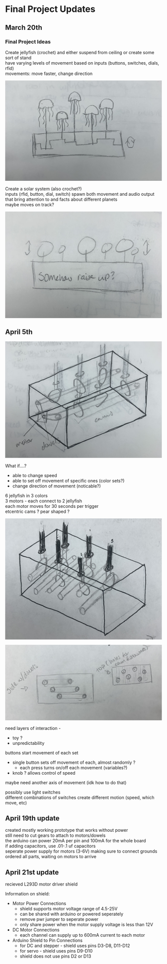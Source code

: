 # Final Project Updates

## March 20th

### Final Project Ideas

Create jellyfish (crochet) and either suspend from ceiling or create some sort of stand  
have varying levels of movement based on inputs (buttons, switches, dials, rfid)  
movements: move faster, change direction  

![Idea 1](images/idea1.jpg)  

Create a solar system (also crochet?)  
inputs (rfid, button, dial, switch) spawn both movement and audio output that bring attention to and facts about different planets  
maybe moves on track?  

![Idea 2](images/idea2.jpg)  

## April 5th

![Sketch 1](images/finalsketch.jpg)

What if....?  

* able to change speed
* able to set off movement of specific ones (color sets?)
* change direction of movement (noticable?)

6 jellyfish in 3 colors  
3 motors - each connect to 2 jellyfish  
each motor moves for 30 seconds per trigger  
etcentric cams ? pear shaped ?  

![Sketch 2](images/finalsketch2.jpg)  

![Sketch 3](images/finalsketch3.jpg)  

need layers of interaction -

* toy ?
* unpredictability

buttons start movement of each set

* single button sets off movement of each, almost randomly ?
  * each press turns on/off each movement (variables?)
* knob ? allows control of speed

maybe need another axis of movement (idk how to do that)  

possibly use light switches  
different combinations of switches create different motion (speed, which move, etc)  

## April 19th update

created mostly working prototype that works without power  
still need to cut gears to attach to motors/dowels  
the arduino can power 20mA per pin and 100mA for the whole board  
if adding capacitors, use .01-.1 uf capacitors  
seperate power supply for motors (3-6V) making sure to connect grounds  
ordered all parts, waiting on motors to arrive  

## April 21st update

recieved L293D motor driver shield

Information on shield:

* Motor Power Connections
  * shield supports motor voltage range of 4.5-25V
  * can be shared with arduino or powered seperately
  * remove pwr jumper to seperate power
  * only share power when the motor supply voltage is less than 12V
* DC Motor Connections
  * each channel can supply up to 600mA current to each motor
* Arduino Shield to Pin Connections
  * for DC and stepper - shield uses pins D3-D8, D11-D12
  * for servo - shield uses pins D9-D10
  * shield does not use pins D2 or D13
